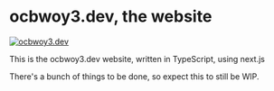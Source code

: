 # ocbwoy3.dev, the website

[![ocbwoy3.dev](https://cdn.ocbwoy3.dev/assets/img/ocbwoy3dotdev.png)](https://ocbwoy3.dev)

This is the ocbwoy3.dev website, written in TypeScript, using next.js

There's a bunch of things to be done, so expect this to still be WIP.